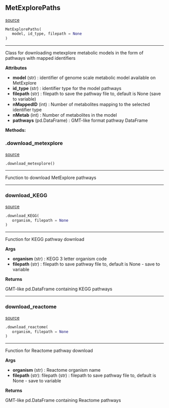 #


## MetExplorePaths
[source](https://github.com/cwieder/py-ssPA/blob/master/src/sspa/download_pathways.py/#L118)
```python 
MetExplorePaths(
   model, id_type, filepath = None
)
```


---
Class for downloading metexplore metabolic models in the form of pathways with mapped identifiers


**Attributes**

* **model** (str) : identifier of genome scale metabolic model available on MetExplore
* **id_type** (str) : identifier type for the model pathways
* **filepath** (str) : filepath to save the pathway file to, default is None (save to variable)
* **nMappedID** (int) : Number of metabolites mapping to the selected identifier type
* **nMetab** (int) : Number of metabolites in the model
* **pathways** (pd.DataFrame) : GMT-like format pathway DataFrame



**Methods:**


### .download_metexplore
[source](https://github.com/cwieder/py-ssPA/blob/master/src/sspa/download_pathways.py/#L141)
```python
.download_metexplore()
```

---
Function to download MetExplore pathways

----


### download_KEGG
[source](https://github.com/cwieder/py-ssPA/blob/master/src/sspa/download_pathways.py/#L10)
```python
.download_KEGG(
   organism, filepath = None
)
```

---
Function for KEGG pathway download

**Args**

* **organism** (str) : KEGG 3 letter organism code
* **filepath** (str) : filepath to save pathway file to, default is None - save to variable


**Returns**

GMT-like pd.DataFrame containing KEGG pathways

----


### download_reactome
[source](https://github.com/cwieder/py-ssPA/blob/master/src/sspa/download_pathways.py/#L77)
```python
.download_reactome(
   organism, filepath = None
)
```

---
Function for Reactome pathway download

**Args**

* **organism** (str) : Reactome organism name
* **filepath** (str): filepath (str) : filepath to save pathway file to, default is None - save to variable


**Returns**

GMT-like pd.DataFrame containing Reactome pathways
